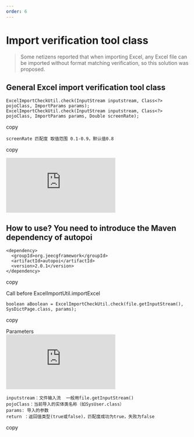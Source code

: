 ```yaml
---
order: 6
---
```


# Import verification tool class

> Some netizens reported that when importing Excel, any Excel file can be imported without format matching verification, so this solution was proposed.

## General Excel import verification tool class

```
ExcelImportCheckUtil.check(InputStream inputstream, Class<?> pojoClass, ImportParams params);
ExcelImportCheckUtil.check(InputStream inputstream, Class<?> pojoClass, ImportParams params, Double screenRate);
```

copy

```
screenRate 匹配度 取值范围 0.1-0.9，默认值0.8
```

copy

![](https://lfs.k.topthink.com/lfs/544d5db6b675af3a501f8f48ef4b6a1ff22833051ba5b63bfc3ebd1d6fb31453.dat)

## How to use? You need to introduce the Maven dependency of autopoi

```
<dependency>
  <groupId>org.jeecgframework</groupId>
  <artifactId>autopoi</artifactId>
  <version>2.0.1</version>
</dependency>
```

copy

Call before ExcelImportUtil.importExcel

```
boolean aBoolean = ExcelImportCheckUtil.check(file.getInputStream(), SysDictPage.class, params);
```

copy

Parameters  
![](https://lfs.k.topthink.com/lfs/89d8506b60a38d69cc3a21a7cb1480083b73e0466218b55eeff9cdc8c59df793.dat)

```
inputstream：文件输入流  一般用file.getInputStream()
pojoClass：当前导入的实体类名称（如SysUser.class）
params: 导入的参数
return ：返回值类型(true或false)，匹配度成功为true，失败为false
```

copy
